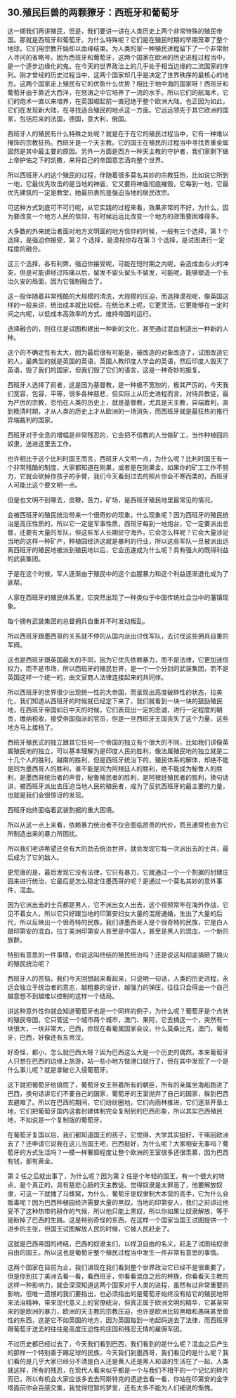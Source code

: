 ## 30.殖民巨兽的两颗獠牙：西班牙和葡萄牙
这一期我们再讲殖民，但是，我们要讲一讲在人类历史上两个非常特殊的殖民帝国。那就是西班牙和葡萄牙。为什么特殊呢？它们是在殖民时期的早期笼罩了整个地球。它们用宗教开始却以血缘结束。为人类的家一种殖民进程留下了一个非常耐人寻问的省略号。因为西班牙和葡萄牙，这两个国家在欧洲的历史进程过程当中，是一个逐步边缘化的鬼。在今天的世界政治上的几乎处于相当边缘的二流国家的序列。刚才曾经的历史过程当中，这两个国家却几乎是决定了世界秩序的最核心的地方。这两个国家走上殖民有它的优势什么优势？相比于地中海的国家呀！西班牙和葡萄牙由于靠近大西洋，在怒涛之中它培养了一流的水手。所以它们的航海术，它们的炮术一直以来培养，在英国崛起前一直冠绝于整个欧洲大陆。也正因为如此，它们在发现新大陆，在寻找适合殖民的地点这一方面。它远远领先于其它欧洲的国家，包括后来的法国，德国，意大利，俄国。


西班牙人的殖民有什么特殊之处呢？就是在于在它的殖民过程当中，它有一种难以掩饰的宗教狂热。西班牙是一个天主教。它的国王在殖民的过程当中寻找贵重金属固然是其中最主要的原因。另外一方面是西方一种天主教的守护者，我们家剩下做上帝护佑之下的凯撒，来将自己的帝国意志洒向整个世界。


所以西班牙人的这个殖民的过程，伴随着很多莫名其妙的宗教狂热，比如说它所到一地，它最优先攻击的是当地的神庙，它又要将神庙彻底摧毁，它每到一地，它最优先建筑的一定是教堂，她最热衷的是强迫当地的居民改宗。


可这种方式到底可不可行呢，从它实践的过程来看，效果非常的不好，为什么，因为要改变一个地方人民的信仰，有时候远远比改变一个地方的政策要困难得多。


大多数的外来统治者面对地方文明面的地方信仰的时候，一般有三个选择，第 1 个选择，是强迫你接受，第 2 个选择，是漠视你存在第 3 个选择，是试图进行一定程度的融合。


这三个选择，各有利弊，强迫你接受呢，可能在短时期之内呢，会造成血与火的冲突，但是可能讲经过阵痛以后，留发不留头留头不留发，可能呢，能够塑造一个长治久安的局面，因为它强制融合了。


这一般伴随着非常残酷的大规模的清洗，大规模的压迫，而选择漠视呢，像英国这样的一般来讲，统治成本就比较低，在统治术上呢，它更灵活，它更能够在一定时间之内呢，以低成本高效率的方式，维持帝国的运行。


选择融合的，则往往是试图构建出一种新的文化，甚至通过混血制造出一种新的人种。


这个的不确定性有太大，因为最后很有可能是，被改造的对象改造了，试图改造它的人，最典型的就是英国的英语，英国人教印度人学会的英语，然后印度人毁灭了英语，毁了我们的国家，但我们毁了它们的语言，这是一种奇妙的报复。


西班牙人选择了前者，这是因为基督教，是一种极不宽恕的，极其严厉的，今天我们宽容，包容，平等，很多各种慈悲，但实际上从历史进程而言，对待异教徒，最为严厉的宗教，恐怕在人类的历史上，就是基督教，尤其是天主教，异端裁判，直到晚清时期，才从人类的历史上才从欧洲的一场消失，而西班牙就是最狂热的推行异端裁判的国家。


西班牙对于全息的增幅是非常残忍的，它会把不信教的人当做矿工，当作种植园的奴隶，送进这里去工作。


也许相比于这个比利时国王而言，西班牙人文明一点，为什么呢？比利时国王有一个非常残酷的制度，大家都知道在刚果，或者是在刚果金，如果你的矿工工作不努力，它就会砍掉你孩子的手臂，我们今天看到过去的照片你会不寒而栗的，西班牙人可能比这个要文明一点。


但是也文明不到哪去，皮鞭，苦力，矿场，是西班牙殖民地里最常见的情况。


会被西班牙的殖民统治带来一个很奇妙的现象，什么现象呢？因为西班牙的殖民统治是高压性质的，所以它一定是军事性质，西班牙每到一地炮台，它一定要派出总督，还要有大量的军队，但这些军人长期驻守海外，它会怎么样呢？它会大量涉足当地的这样一种矿产，种植园经济这就是暴利的行业，所以这些军队一旦被派出远离西班牙的殖民地被派到殖民地以后，它会迅速成为什么呢？具有强大的既得利益的武装集团。


于是在这个时候，军人逐渐由于殖民中的这个血腥暴力和这个利益逐渐退化成为了匪帮。


人家在西班牙的殖民体系里，它突然出现了一种类似于中国传统社会当中的藩镇现象。


每个拥有武装集团的总督拥兵自重并不时发动叛乱。


所以西班牙跟墨西哥的关系就不停的从国内派出讨伐军队，去讨伐这些拥兵自重的军阀。


这也是西班牙跟英国最大的不同，因为它优先依赖暴力，而不是法律，它更加迷信权力，而不是市场，所以西班牙的殖民世界，是一个一个分封的武装集团，而不是英国这样一个统一的，由文官商人法律连接起来的共同体。


所以西班牙的世界很少出现统一性的大帝国，而呈现出高度破碎性的状态，拉美化，我们知道从西班牙的时候就已经定下来了，我们就看到一块一块的鼓励殖民地，在西班牙帝国如日中天的时候，它们表现出一定的忠诚，进行一定程度的朝贡，缴纳税收，接受帝国指派的官员，但是一旦西班牙王国丧失了这个力量，这些地方马上接档了。


西班牙殖民式的独立跟其它任何一个帝国的独立有个很大的不同，比如我们讲像英属殖民地的独立，可以基本理解为是印度人民的胜利，像法属殖民地的独立就是二十几个人的胜利，越南的胜利，但是西班牙统治下的，殖民体系的解体，却绝不能是同为墨西哥人的胜利，谁不能是同为阿根廷人的胜利，绝不能成为秘鲁人的胜利，是墨西哥统治者的声音，秘鲁殖民者的胜利，是阿根廷殖民者的胜利，换句话讲，被西班牙派出去压迫当地人民的殖民者，成为了反抗西班牙的最主要的力量，也就是我们会很惊讶的发现。


西班牙始终面临着武装割据的重大困境。


所以从这一点上来看，依赖暴力统治者不仅会面临昂贵的代价，而且通常也会为它所制造出来的暴力所困扰。


所以我们老讲希望还会有大的劲去统治世界，就会发现它每一次派出去的士兵，最后成为了它的敌人。


更荒唐的是，最后发现它没有法律，它只有暴力，它就通过一个一个割据的封建庄园来进行统治，它最后是怎么稳定住墨西哥的呢？是通过一个莫名其妙的意外事件，混血。


因为它派出去的士兵都是男人，它不派出女人出去，这个视频常年在海外作战，它见不着女人，所以它只好跟当地的印第安妇女大量的混居通婚，生出了大量的后代，所以反映出一个很奇特的民族，我们讲墨西哥人是个很奇特的民族，它是白人跟印第安的混血，拉丁美洲印第安人甚至是中国人，甚至是黑人的混血，一个新的族群。


特别有意思的一件事情，你说这叫终结的殖民统治吗？还是说这叫彻底搞砸了搞火的殖民统治呢？


西班牙人的苦恼，我们今天回想起来看起来，只说明一句话，人类的历史进程，永远会独立于统治者的意志，越粗暴的设计，越强力的弹压，往往只会得出一个自己越意想不到越难以控制的这样一个结局。


讲这种意外性你就会知道葡萄牙也是一个同样的例子，为什么呢？葡萄牙是个点状的殖民帝国，它只管这一个城市两个城市，澳门、果阿，它去搞这一个，突然有一块很大，一块非常大，巴西，你现在看葡属国家会议，什么莫桑比克，澳门，葡萄牙，巴西，好像还有东帝汶。


好奇怪，都小，怎么就巴西大呀？因为巴西这么大是一个历史的偶然，本来葡萄牙人只想在巴西的边缘上旅游，站一些小地方做港口就行了，但在其中发现了一个是什么事儿呢？就是拿破仑入侵葡萄牙。


这下就把葡萄牙给搞慌了，葡萄牙女王带着所有的朝臣，所有的亲属坐海船跑进了巴西，换句话讲它们不要自己的国家，葡萄牙的王室抛弃了自己的国家，躲到巴西去避难了。所以在巴西的期间，它们纷纷圈地，它们向雨林推进，它们逐渐开垦土地，它们把葡萄牙国内这套封建体制完全复制到的巴西形象，所以其实巴西殖民地，不如说是一个复制版的葡萄牙。


在葡萄牙复国以后，我们都知道国王的孩子，它觉得，大学其实挺好，干嘛回欧洲去了？还申请它说我在这儿当国王吧，巴西挺好，为什么呢？大家相安无事吗？葡萄牙的方式生活吗？一模一样奢靡程度让整个欧洲的王室很多还很羡慕，因为巴西有钱，那有黄金。


第 2 任之后就出事了，为什么呢？因为第 2 任是个年轻的国王，有一个很大的特点，是个真正的，具有慈悲心肠的天主教徒。觉得奴隶是太罪恶了，他要解放奴隶，可这一下就捅了马蜂窝，为什么，葡萄牙是奴隶制大本营的高手，它为什么会贩毒呢？因为巴西种植园经济需要大量的黑奴。当地的印第安人，我们之前讲过他受不了这种热带的耕作的气候，所以他只能上黑奴，所以你如果让奴隶解放，等于是断掉了巴西的生路。这是特别奇怪的东西，在这样一个国家当国王试图提供一个进步的主张，但国王试图解放人民的时候，它被人民赶走了。


这就是巴西帝国的终结，巴西的奴隶主们，以捍卫自由的名义，赶走了试图给奴隶自由的国王。所以这也是葡萄牙整个殖民过程当中发生一件非常有意思的事情。


这两个国家在目前为止，我们讲现在我们看到整个世界政治它已经不是很重要了，但是你到拉丁美洲去看一看，看西班牙，你看看混血之后的种族，你看看天主教的这样一种影响力，就会深深知道这两个国家对于人类的进程，虽然有过非常重要的影响，但唯一遗憾的我们要指出，也必须指出的是葡萄牙始终没有给它的殖民地带来法治精神，带来现代意义上的官僚统治，但真正属于欧洲文明的精华，它甚至带来的是欧洲的暴力，欧洲的天主教的宗教压迫，也许是欧洲比较黑暗和愚昧甚至兽性的东西，这是它不如英国的地方，因为英国每到一地起码送去了法律，而西班牙跟葡萄牙送去的往往是高度压迫性的庄园和残忍无情的雇佣军团。


不过历史都已经过去了，今天我们看到巴西，我们看到的是什么呢？混血之后产生的那样一个特别善于踢足球的民族，今天我们到墨西哥，我们看见的是什么呢？我们看的是几乎大家已经分不清是白人还是黄人还是黑人和谐的生活在了一起，人类就这样，所有的残忍，在现代人看来似乎都是一个与我们不相干的一个记忆的碎片而已，所以有机会大家应该多去去阿斯特克的遗迹去看一看，你站在印第安的金字塔面前你会百感交集，我觉得短暂的梦里，还有太多不能为人们细说的惭愧。

